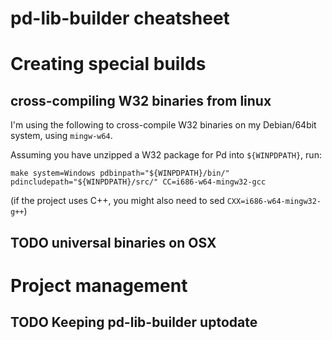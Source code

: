 pd-lib-builder cheatsheet
=========================

# Creating special builds

## cross-compiling W32 binaries from linux

I'm using the following to cross-compile W32 binaries on my Debian/64bit system,
using `mingw-w64`.

Assuming you have unzipped a W32 package for Pd into `${WINPDPATH}`, run:

    make system=Windows pdbinpath="${WINPDPATH}/bin/" pdincludepath="${WINPDPATH}/src/" CC=i686-w64-mingw32-gcc

(if the project uses C++, you might also need to sed `CXX=i686-w64-mingw32-g++`)


## TODO universal binaries on OSX


# Project management
## TODO Keeping pd-lib-builder uptodate
